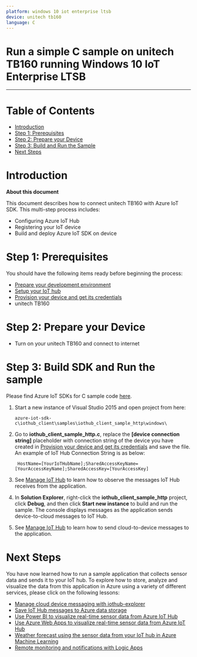 ```yaml
---
platform: windows 10 iot enterprise ltsb
device: unitech tb160
language: C
---
```


Run a simple C sample on unitech TB160 running Windows 10 IoT Enterprise LTSB
===
---

# Table of Contents

-   [Introduction](#Introduction)
-   [Step 1: Prerequisites](#Prerequisites)
-   [Step 2: Prepare your Device](#PrepareDevice)
-   [Step 3: Build and Run the Sample](#Build)
-   [Next Steps](#NextSteps)

<a name="Introduction"></a>
# Introduction

**About this document**

This document describes how to connect unitech TB160 with Azure IoT SDK. This multi-step process includes:

-   Configuring Azure IoT Hub
-   Registering your IoT device
-   Build and deploy Azure IoT SDK on device

<a name="Prerequisites"></a>
# Step 1: Prerequisites

You should have the following items ready before beginning the process:



<a name="Setup_DevEnv"></a>
-   [Prepare your development environment][devbox_setup]
-   [Setup your IoT hub][lnk-setup-iot-hub]
-   [Provision your device and get its credentials][lnk-manage-iot-hub]
-   unitech TB160

<a name="PrepareDevice"></a>
# Step 2: Prepare your Device



-  Turn on your unitech TB160 and connect to internet



<a name="Build"></a>
# Step 3: Build SDK and Run the sample
Please find Azure IoT SDKs for C sample code [here][c-sample-code].



1.  Start a new instance of Visual Studio 2015 and open project from here:

        azure-iot-sdk-c\iothub_client\samples\iothub_client_sample_http\windows\

2.  Go to **iothub_client_sample_http.c**, replace the **[device connection string]** placeholder with connection string of the device you have created in [Provision your device and get its credentials][lnk-manage-iot-hub] and save the file.  An example of IoT Hub Connection String is as below:

         HostName=[YourIoTHubName];SharedAccessKeyName=[YourAccessKeyName];SharedAccessKey=[YourAccessKey]

3. See [Manage IoT Hub][lnk-manage-iot-hub] to learn how to observe the messages IoT Hub receives from the application.

4. In **Solution Explorer**, right-click the **iothub_client_sample_http** project, click **Debug**, and then click **Start new instance** to build and run the sample. The console displays messages as the application sends device-to-cloud messages to IoT Hub.

5. See [Manage IoT Hub][lnk-manage-iot-hub] to learn how to send cloud-to-device messages to the application.



<a name="NextSteps"></a>
# Next Steps
You have now learned how to run a sample application that collects sensor data and sends it to your IoT hub. To explore how to store, analyze and visualize the data from this application in Azure using a variety of different services, please click on the following lessons:

- [Manage cloud device messaging with iothub-explorer][iot-hub-explorer-cloud-device-messaging]
- [Save IoT Hub messages to Azure data storage][iot-hub-store-data-in-azure-table-storage]
- [Use Power BI to visualize real-time sensor data from Azure IoT Hub][iot-hub-live-data-visualization-in-power-bi]
- [Use Azure Web Apps to visualize real-time sensor data from Azure IoT Hub][iot-hub-live-data-visualization-in-web-apps]
- [Weather forecast using the sensor data from your IoT hub in Azure Machine Learning][iot-hub-weather-forecast-machine-learning]
- [Remote monitoring and notifications with Logic Apps][iot-hub-monitoring-notifications-with-azure-logic-apps]




[iot-hub-explorer-cloud-device-messaging]:https://docs.microsoft.com/en-us/azure/iot-hub/iot-hub-explorer-cloud-device-messaging
[iot-hub-store-data-in-azure-table-storage]:https://docs.microsoft.com/en-us/azure/iot-hub/iot-hub-store-data-in-azure-table-storage
[iot-hub-live-data-visualization-in-power-bi]:https://docs.microsoft.com/en-us/azure/iot-hub/iot-hub-live-data-visualization-in-power-bi
[iot-hub-live-data-visualization-in-web-apps]:https://docs.microsoft.com/en-us/azure/iot-hub/iot-hub-live-data-visualization-in-web-apps
[iot-hub-weather-forecast-machine-learning]:https://docs.microsoft.com/en-us/azure/iot-hub/iot-hub-weather-forecast-machine-learning
[iot-hub-monitoring-notifications-with-azure-logic-apps]:https://docs.microsoft.com/en-us/azure/iot-hub/iot-hub-monitoring-notifications-with-azure-logic-apps
[devbox_setup]: https://catalog.azureiotsuite.com/docs?title=Azure/azure-iot-sdk-c/doc/devbox_setup
[lnk-setup-iot-hub]: https://catalog.azureiotsuite.com/docs?title=Azure/azure-iot-device-ecosystem/setup_iothub
[lnk-manage-iot-hub]: https://catalog.azureiotsuite.com/docs?title=Azure/azure-iot-device-ecosystem/manage_iot_hub
[c-sample-code]:https://github.com/Azure/azure-iot-sdk-c/
[mainactivity-source-code]: https://github.com/Azure/azure-iot-sdks/blob/master/java/device/samples/android-sample/app/src/main/java/com/iothub/azure/microsoft/com/androidsample/MainActivity.java